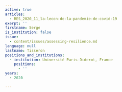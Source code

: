 ```yaml
---
active: true
articles:
  - RES_2020_11_la-lecon-de-la-pandemie-de-covid-19
exerpt: ''
firstname: Serge
is_institution: false
issue:
  - content/issues/assessing-resilience.md
language: null
lastname: Tisseron
positions_and_institutions:
  - institution: Université Paris-Diderot, France
    positions:
      - ''
years:
  - 2020

---
```

